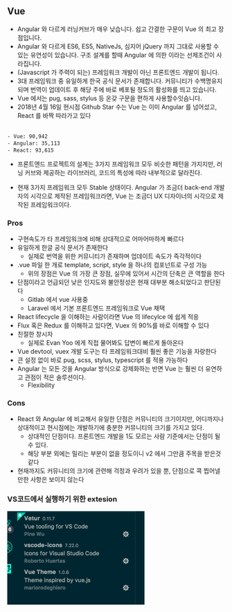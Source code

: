 ## Vue
- Angular 와 다르게 러닝커브가 매우 낮습니다. 쉽고 간결한 구문이 Vue 의 최고 장점입니다.
- Angular 와 다르게 ES6, ES5, NativeJs, 심지어 jQuery 까지 그대로 사용할 수 있는 유연성이 있습니다. 구조 설계를 할때 Angular 에 의한 이라는 선제조건이 사라집니다. 
- (Javascript 가 주력이 되는) 프레임워크 개발이 아닌 프론트엔드 개발이 됩니다. 
-  3대 프레임워크 중 유일하게 한국 공식 문서가 존재합니다. 커뮤니티가 수백명유지되며 번역이 업데이트 후 해당 주에 바로 베포될 정도의 활성화를 띄고 있습니다. 
- Vue 에서는 pug, sass, stylus 등 온갖 구문을 편하게 사용할수잇슴니다.
- 2018년 4월 16일 현시점 Github Star 수는 Vue 는 이미 Angular 를 넘어섰고, React 를 바짝 따라가고 있다

```

- Vue: 90,942
- Angular: 35,113
- React: 93,615

```
- 프론트엔드 프로젝트의 설계는 3가지 프레임워크 모두 비슷한 패턴을 가지지만, 러닝 커브와 제공하는 라이브러리, 코드의 특성에 따라 내부적으로 달라진다.

- 현재 3가지 프레임워크 모두 Stable 상태이다. Angular 가 조금더 back-end 개발자의 시각으로 제작된 프레임워크라면, Vue 는 조금더 UX 디자이너의 시각으로 제작된 프레임워크이다.

### Pros

- 구현속도가 타 프레임워크에 비해 상대적으로 어마어마하게 빠르다
- 유일하게 한글 공식 문서가 존재한다
  - 실제로 번역을 위한 커뮤니티가 존재하며 업데이트 속도가 즉각적이다
- .vue 파일 한 개로 template, script, style 을 하나의 컴포넌트로 구성 가능
  - 위의 장점은 Vue 의 가장 큰 장점, 실무에 있어서 시간의 단축은 큰 역할을 한다
- 단점이라고 언급되던 낮은 인지도와 불안정성은 현재 대부분 해소되었다고 판단된다
  - Gitlab 에서 vue 사용중
  - Laravel 에서 기본 프론트엔드 프레임워크로 Vue 채택
- React lifecycle 을 이해하는 사람이라면 Vue 의 lifecylce 에 쉽게 적응
- Flux 혹은 Redux 를 이해하고 있다면, Vuex 의 90%를 바로 이해할 수 있다
- 친절한 창시자
  - 실제로 Evan Yoo 에게 직접 물어봐도 답변이 빠르게 돌아온다
- Vue devtool, vuex 개발 도구는 타 프레임워크대비 훨씬 좋은 기능을 자랑한다
- 큰 설정 없이 바로 pug, scss, stylus, typescript 를 적용 가능하다
- Angular 는 모든 것을 Angular 방식으로 강제화하는 반면 Vue 는 훨씬 더 유연하고 관점이 적은 솔루션이다.
  - Flexibility

### Cons
- React 와 Angular 에 비교해서 유일한 단점은 커뮤니티의 크기이지만, 어디까지나 상대적이고 현시점에는 개발하기에 충분한 커뮤니티의 크기를 가지고 있다.
  - 상대적인 단점이다. 프론트엔드 개발을 1도 모르는 사람 기준에서는 단점이 될 수 있다.
  - 해당 부분 외에는 밀리는 부분이 없을 정도이니 v2 에서 그만큼 주목을 받은것 같다
- 현재까지도 커뮤니티의 크기에 관련해 걱정과 우려가 있을 뿐, 단점으로 콕 찝어낼 만한 사항은 보이지 않는다

### VS코드에서 실행하기 위한 extesion
![alt text](https://github.com/hesungyoon/terafunding/blob/master/img/vue.png)